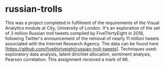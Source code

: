 # russian-trolls

This was a project completed in fulfilment of the requirements of the Visual Analytics module at City, University of London. It's an exploration of the set of 3 million Russian troll tweets compiled by FiveThirtyEight in 2018, following Twitter's announcement of the removal of nearly 11 million tweets associated with the Internet Research Agency. The data can be found here [https://github.com/fivethirtyeight/russian-troll-tweets]. Techniques used: exploratory data analysis, latent dirichlet allocation, sentiment analysis, Pearson correlation. This assignment received a mark of 66.
